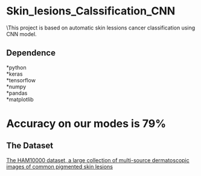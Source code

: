 # Skin_lesions_Calssification_CNN
\\This project is based on automatic skin lessions cancer classification using CNN model.

## Dependence
*python\
*keras\
*tensorflow\
*numpy\
*pandas\
*matplotlib

# Accuracy on our modes is 79%
## The Dataset

[The HAM10000 dataset, a large collection of multi-source dermatoscopic images of common pigmented skin lesions](https://dataverse.harvard.edu/dataset.xhtml?persistentId=doi:10.7910/DVN/DBW86T,)
